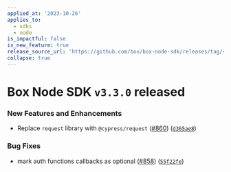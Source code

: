 ```yaml
---
applied_at: '2023-10-26'
applies_to:
  - sdks
  - node
is_impactful: false
is_new_feature: true
release_source_url: 'https://github.com/box/box-node-sdk/releases/tag/v3.3.0'
collapse: true
---
```


# Box Node SDK `v3.3.0` released

### New Features and Enhancements

* Replace `request` library with `@cypress/request` ([#860][1]) ([`d365ae8`][2])

### Bug Fixes

* mark auth functions callbacks as optional ([#858][3]) ([`55f22fe`][4])

[1]: https://github.com/box/box-node-sdk/issues/860

[2]: https://github.com/box/box-node-sdk/commit/d365ae8368c549ecdceb7dd5b928904fd3c58978

[3]: https://github.com/box/box-node-sdk/issues/858

[4]: https://github.com/box/box-node-sdk/commit/55f22fec7d7d35e487f3fb51bc9bbd3e848842ab
